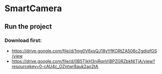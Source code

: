 # SmartCamera
## Run the project
### Download first:
* https://drive.google.com/file/d/1mg0V6xsQJ18yYfKORtZA506cZgdiqfGS/view
* https://drive.google.com/file/d/0B5TjkH3njRqnVjBPZGRZbkNITjA/view?resourcekey=0-cAU4c_OZntwr8auk2ao2tA	
